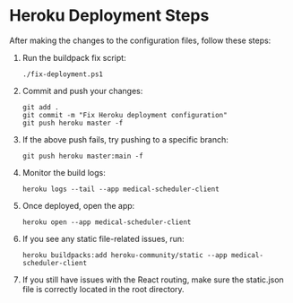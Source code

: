 # Heroku Deployment Steps

After making the changes to the configuration files, follow these steps:

1. Run the buildpack fix script:
   ```
   ./fix-deployment.ps1
   ```

2. Commit and push your changes:
   ```
   git add .
   git commit -m "Fix Heroku deployment configuration"
   git push heroku master -f
   ```

3. If the above push fails, try pushing to a specific branch:
   ```
   git push heroku master:main -f
   ```

4. Monitor the build logs:
   ```
   heroku logs --tail --app medical-scheduler-client
   ```

5. Once deployed, open the app:
   ```
   heroku open --app medical-scheduler-client
   ```

6. If you see any static file-related issues, run:
   ```
   heroku buildpacks:add heroku-community/static --app medical-scheduler-client
   ```

7. If you still have issues with the React routing, make sure the static.json file is correctly located in the root directory.
